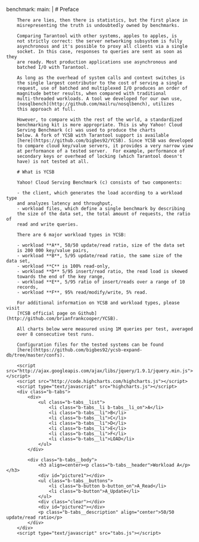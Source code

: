 benchmark:
    main: |
        # Preface

        There are lies, then there is statistics, but the first place in
        misrepresenting the truth is undoubtedly owned by benchmarks.

        Comparing Tarantool with other systems, apples to apples, is
        not strictly correct: the server networking subsystem is fully
        asynchronous and it's possible to proxy all clients via a single
        socket. In this case, responses to queries are sent as soon as they
        are ready. Most production applications use asynchronous and
        batched I/O with Tarantool.

        As long as the overhead of system calls and context switches is
        the single largest contributor to the cost of serving a single
        request, use of batched and multiplexed I/O produces an order of
        magnitude better results, when compared with traditional
        multi-threaded workloads. A tool we developed for our own use,
        [nosqlbench](http://github.com/mailru/nosqlbench), utilizes
        this approach at full.

        However, to compare with the rest of the world, a standardized
        benchmarking kit is more appropriate. This is why Yahoo! Cloud
        Serving Benchmark (c) was used to produce the charts
        below. A fork of YCSB with Tarantool support is available
        [here](https://github.com/bigbes92/YCSB). Since YCSB was developed
        to compare cloud key/value servers, it provides a very narrow view
        at performance of a tested server.  For example, performance of
        secondary keys or overhead of locking (which Tarantool doesn't
        have) is not tested at all.

        # What is YCSB

        Yahoo! Cloud Serving Benchmark (c) consists of two components:

        - the client, which generates the load according to a workload type
        and analyzes latency and throughput,
        - workload files, which define a single benchmark by describing
        the size of the data set, the total amount of requests, the ratio of
        read and write queries.

        There are 6 major workload types in YCSB:

        - workload **A**, 50/50 update/read ratio, size of the data set
        is 200 000 key/value pairs,
        - workload **B**, 5/95 update/read ratio, the same size of the data set,
        - workload **C** is 100% read-only,
        - workload **D** 5/95 insert/read ratio, the read load is skewed
        towards the end of the key range,
        - workload **E**, 5/95 ratio of insert/reads over a range of 10
        records,
        - workload **F**, 95% read/modify/write, 5% read.

        For additional information on YCSB and workload types, please visit
        [YCSB official page on Github](http://github.com/brianfrankcooper/YCSB).

        All charts below were measured using 1M queries per test, averaged
        over 8 consecutive test runs.

        Configuration files for the tested systems can be found
        [here](https://github.com/bigbes92/ycsb-expand-db/tree/master/confs).

        <script src="http://ajax.googleapis.com/ajax/libs/jquery/1.9.1/jquery.min.js"></script>
        <script src="http://code.highcharts.com/highcharts.js"></script>
        <script type="text/javascript" src="highcharts.js"></script>
        <div class="b-tabs">
            <div>
                <ul class="b-tabs__list">
                    <li class="b-tabs__li b-tabs__li_on">A</li>
                    <li class="b-tabs__li">B</li>
                    <li class="b-tabs__li">C</li>
                    <li class="b-tabs__li">D</li>
                    <li class="b-tabs__li">E</li>
                    <li class="b-tabs__li">F</li>
                    <li class="b-tabs__li">LOAD</li>
                </ul>
            </div>

            <div class="b-tabs__body">
                <h3 align=center><p class="b-tabs__header">Workload A</p></h3>
                <div id="picture1"></div>
                <ul class="b-tabs__buttons">
                    <li class="b-button b-button_on">A_Read</li>
                    <li class="b-button">A_Update</li>
                </ul>
                <div class="clear"></div>
                <div id="picture2"></div>
                <p class="b-tabs__description" align="center">50/50 update/read ratio</p>
            </div>
        </div>
        <script type="text/javascript" src="tabs.js"></script>
